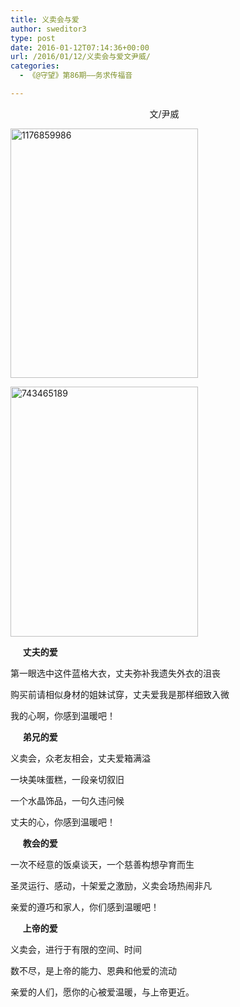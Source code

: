 ```yaml
---
title: 义卖会与爱
author: sweditor3
type: post
date: 2016-01-12T07:14:36+00:00
url: /2016/01/12/义卖会与爱文尹威/
categories:
  - 《@守望》第86期——务求传福音

---
```

<p style="text-align: center;">
  文/尹威&nbsp; &nbsp;
</p>

[<img alt="1176859986" class="aligncenter size-full wp-image-13334" height="399" src="http://t5.shwchurch.org/wp-content/uploads/2016/01/1176859986.jpg" width="300" srcset="http://t5.shwchurch.org/wp-content/uploads/2016/01/1176859986.jpg 300w, http://t5.shwchurch.org/wp-content/uploads/2016/01/1176859986-226x300.jpg 226w" sizes="(max-width: 300px) 100vw, 300px" />][1] 

[<img alt="743465189" class="aligncenter size-full wp-image-13332" height="400" src="http://t5.shwchurch.org/wp-content/uploads/2016/01/743465189.jpg" width="300" srcset="http://t5.shwchurch.org/wp-content/uploads/2016/01/743465189.jpg 300w, http://t5.shwchurch.org/wp-content/uploads/2016/01/743465189-225x300.jpg 225w" sizes="(max-width: 300px) 100vw, 300px" />][2] 

&nbsp; &nbsp; &nbsp;**丈夫的爱** 

第一眼选中这件蓝格大衣，丈夫弥补我遗失外衣的沮丧
	  
购买前请相似身材的姐妹试穿，丈夫爱我是那样细致入微
	  
我的心啊，你感到温暖吧！ 

&nbsp; &nbsp; &nbsp;**弟兄的爱** 

义卖会，众老友相会，丈夫爱箱满溢
	  
一块美味蛋糕，一段亲切叙旧
	  
一个水晶饰品，一句久违问候
	  
丈夫的心，你感到温暖吧！ 

&nbsp; &nbsp; &nbsp;**教会的爱** 

一次不经意的饭桌谈天，一个慈善构想孕育而生
	  
圣灵运行、感动，十架爱之激励，义卖会场热闹非凡
	  
亲爱的遵巧和家人，你们感到温暖吧！ 

&nbsp; &nbsp; &nbsp;**上帝的爱** 

义卖会，进行于有限的空间、时间
	  
数不尽，是上帝的能力、恩典和他爱的流动
	  
亲爱的人们，愿你的心被爱温暖，与上帝更近。

 [1]: http://t5.shwchurch.org/wp-content/uploads/2016/01/1176859986.jpg
 [2]: http://t5.shwchurch.org/wp-content/uploads/2016/01/743465189.jpg